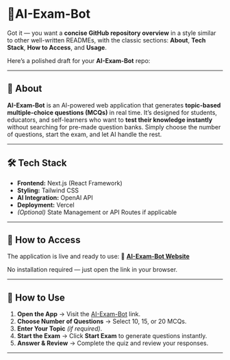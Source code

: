 # 🧠AI-Exam-Bot
Got it — you want a **concise GitHub repository overview** in a style similar to other well-written READMEs, with the classic sections: **About**, **Tech Stack**, **How to Access**, and **Usage**.

Here’s a polished draft for your **AI-Exam-Bot** repo:

---

## 📖 About

**AI-Exam-Bot** is an AI-powered web application that generates **topic-based multiple-choice questions (MCQs)** in real time.
It’s designed for students, educators, and self-learners who want to **test their knowledge instantly** without searching for pre-made question banks.
Simply choose the number of questions, start the exam, and let AI handle the rest.

---

## 🛠 Tech Stack

* **Frontend:** Next.js (React Framework)
* **Styling:** Tailwind CSS
* **AI Integration:** OpenAI API
* **Deployment:** Vercel
* *(Optional)* State Management or API Routes if applicable

---

## 🚀 How to Access

The application is live and ready to use:
🔗 **[AI-Exam-Bot Website](https://ai-exam-bot.vercel.app/)**

No installation required — just open the link in your browser.

---

## 📌 How to Use

1. **Open the App** → Visit the [AI-Exam-Bot](https://ai-exam-bot.vercel.app/) link.
2. **Choose Number of Questions** → Select 10, 15, or 20 MCQs.
3. **Enter Your Topic** *(if required)*.
4. **Start the Exam** → Click **Start Exam** to generate questions instantly.
5. **Answer & Review** → Complete the quiz and review your responses.

---
